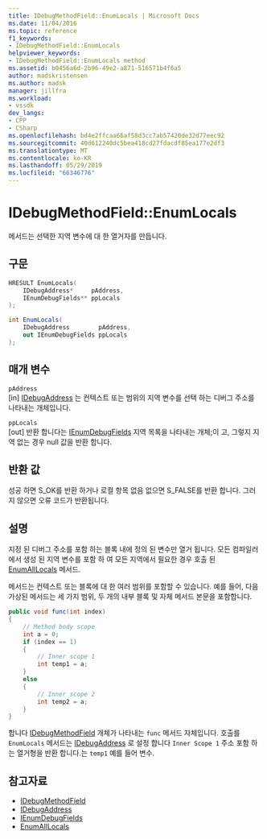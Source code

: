 ```yaml
---
title: IDebugMethodField::EnumLocals | Microsoft Docs
ms.date: 11/04/2016
ms.topic: reference
f1_keywords:
- IDebugMethodField::EnumLocals
helpviewer_keywords:
- IDebugMethodField::EnumLocals method
ms.assetid: b0456a6d-2b96-49e2-a871-516571b4f6a5
author: madskristensen
ms.author: madsk
manager: jillfra
ms.workload:
- vssdk
dev_langs:
- CPP
- CSharp
ms.openlocfilehash: bd4e2ffcaa66af58d3cc7ab57420de32d77eec92
ms.sourcegitcommit: 40d612240dc5bea418cd27fdacdf85ea177e2df3
ms.translationtype: MT
ms.contentlocale: ko-KR
ms.lasthandoff: 05/29/2019
ms.locfileid: "66346776"
---
```

# <a name="idebugmethodfieldenumlocals"></a>IDebugMethodField::EnumLocals
메서드는 선택한 지역 변수에 대 한 열거자를 만듭니다.

## <a name="syntax"></a>구문

```cpp
HRESULT EnumLocals(
    IDebugAddress*     pAddress,
    IEnumDebugFields** ppLocals
);
```

```csharp
int EnumLocals(
    IDebugAddress        pAddress,
    out IEnumDebugFields ppLocals
);
```

## <a name="parameters"></a>매개 변수
`pAddress`\
[in] [IDebugAddress](../../../extensibility/debugger/reference/idebugaddress.md) 는 컨텍스트 또는 범위의 지역 변수를 선택 하는 디버그 주소를 나타내는 개체입니다.

`ppLocals`\
[out] 반환 합니다는 [IEnumDebugFields](../../../extensibility/debugger/reference/ienumdebugfields.md) 지역 목록을 나타내는 개체;이 고, 그렇지 지역 없는 경우 null 값을 반환 합니다.

## <a name="return-value"></a>반환 값
성공 하면 S_OK를 반환 하거나 로컬 항목 없음 없으면 S_FALSE를 반환 합니다. 그러지 않으면 오류 코드가 반환됩니다.

## <a name="remarks"></a>설명
지정 된 디버그 주소를 포함 하는 블록 내에 정의 된 변수만 열거 됩니다. 모든 컴파일러에서 생성 된 지역 변수를 포함 하 여 모든 지역에서 필요한 경우 호출 된 [EnumAllLocals](../../../extensibility/debugger/reference/idebugmethodfield-enumalllocals.md) 메서드.

메서드는 컨텍스트 또는 블록에 대 한 여러 범위를 포함할 수 있습니다. 예를 들어, 다음 가상된 메서드는 세 가지 범위, 두 개의 내부 블록 및 자체 메서드 본문을 포함합니다.

```csharp
public void func(int index)
{
    // Method body scope
    int a = 0;
    if (index == 1)
    {
        // Inner scope 1
        int temp1 = a;
    }
    else
    {
        // Inner scope 2
        int temp2 = a;
    }
}
```

합니다 [IDebugMethodField](../../../extensibility/debugger/reference/idebugmethodfield.md) 개체가 나타내는 `func` 메서드 자체입니다. 호출를 `EnumLocals` 메서드는 [IDebugAddress](../../../extensibility/debugger/reference/idebugaddress.md) 로 설정 합니다 `Inner Scope 1` 주소 포함 하는 열거형을 반환 합니다.는 `temp1` 예를 들어 변수.

## <a name="see-also"></a>참고자료
- [IDebugMethodField](../../../extensibility/debugger/reference/idebugmethodfield.md)
- [IDebugAddress](../../../extensibility/debugger/reference/idebugaddress.md)
- [IEnumDebugFields](../../../extensibility/debugger/reference/ienumdebugfields.md)
- [EnumAllLocals](../../../extensibility/debugger/reference/idebugmethodfield-enumalllocals.md)
